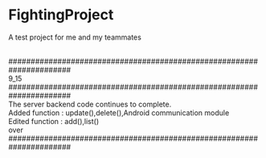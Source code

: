 # FightingProject
A test project for me and my teammates<br><br>

######################################################################<br>
9_15<br>
######################################################################<br>
The server backend code continues to complete.<br>
Added function : update(),delete(),Android communication module<br>
Edited function : add(),list()<br>
over<br>
######################################################################<br>

